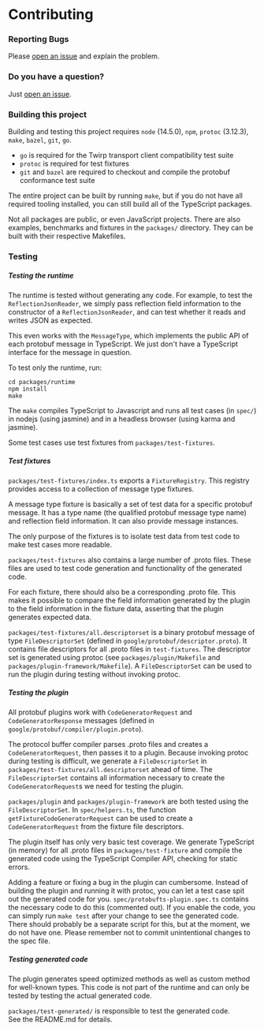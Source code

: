 Contributing
============


### Reporting Bugs

Please [open an issue](https://github.com/timostamm/protobuf-ts/issues/new) and explain the 
problem.


### Do you have a question?

Just [open an issue](https://github.com/timostamm/protobuf-ts/issues/new).


### Building this project 

Building and testing this project requires `node` (14.5.0), `npm`, `protoc` (3.12.3), 
`make`, `bazel`, `git`, `go`.  

- `go` is required for the Twirp transport client compatibility test suite
- `protoc` is required for test fixtures
- `git` and `bazel` are required to checkout and compile the protobuf conformance test 
  suite

The entire project can be built by running `make`, but if you do not have all required
tooling installed, you can still build all of the TypeScript packages. 


Not all packages are public, or even JavaScript projects. There are also examples, 
benchmarks and fixtures in the `packages/` directory. They can be built with their 
respective Makefiles.



### Testing

##### Testing the runtime 

The runtime is tested without generating any code. For example, to test the 
`ReflectionJsonReader`, we simply pass reflection field information to the 
constructor of a `ReflectionJsonReader`, and can test whether it reads and 
writes JSON as expected.

This even works with the `MessageType`, which implements the public API of 
each protobuf message in TypeScript. We just don't have a TypeScript interface 
for the message in question. 

To test only the runtime, run:

```shell script
cd packages/runtime
npm install
make 
```

The `make` compiles TypeScript to Javascript and runs all test cases 
(in `spec/`) in nodejs (using jasmine) and in a headless browser (using karma 
and jasmine). 

Some test cases use test fixtures from `packages/test-fixtures`. 


##### Test fixtures

`packages/test-fixtures/index.ts` exports a `FixtureRegistry`. This registry 
provides access to a collection of message type fixtures. 

A message type fixture is basically a set of test data for a specific protobuf 
message. It has a type name (the qualified protobuf message type name) and 
reflection field information. It can also provide message instances.   

The only purpose of the fixtures is to isolate test data from test code to make 
test cases more readable.
 
`packages/test-fixtures` also contains a large number of .proto files. These 
files are used to test code generation and functionality of the generated code. 

For each fixture, there should also be a corresponding .proto file. This makes 
it possible to compare the field information generated by the plugin to the 
field information in the fixture data, asserting that the plugin generates 
expected data. 

`packages/test-fixtures/all.descriptorset` is a binary protobuf message of type 
`FileDescriptorSet` (defined in `google/protobuf/descriptor.proto`). It contains 
file descriptors for all .proto files in `test-fixtures`. The descriptor set 
is generated using protoc (see `packages/plugin/Makefile` and 
`packages/plugin-framework/Makefile`). A `FileDescriptorSet` can be used to 
run the plugin during testing without invoking protoc.


##### Testing the plugin

All protobuf plugins work with `CodeGeneratorRequest` and `CodeGeneratorResponse` 
messages (defined in `google/protobuf/compiler/plugin.proto`). 

The protocol buffer compiler parses .proto files and creates a `CodeGeneratorRequest`, 
then passes it to a plugin. Because invoking protoc during testing is difficult, 
we generate a `FileDescriptorSet` in `packages/test-fixtures/all.descriptorset` 
ahead of time. The `FileDescriptorSet` contains all information necessary to 
create the `CodeGeneratorRequest`s we need for testing the plugin. 

`packages/plugin` and `packages/plugin-framework` are both tested using the 
`FileDescriptorSet`. In `spec/helpers.ts`, the function `getFixtureCodeGeneratorRequest` 
can be used to create a `CodeGeneratorRequest` from the fixture file descriptors.  

The plugin itself has only very basic test coverage. We generate TypeScript 
(in memory) for all .proto files in `packages/test-fixture` and compile the 
generated code using the TypeScript Compiler API, checking for static errors. 

Adding a feature or fixing a bug in the plugin can cumbersome. Instead of 
building the plugin and running it with protoc, you can let a test case spit 
out the generated code for you. `spec/protobufts-plugin.spec.ts` contains the 
necessary code to do this (commented out). If you enable the code, you can simply 
run `make test` after your change to see the generated code. There should probably 
be a separate script for this, but at the moment, we do not have one. Please 
remember not to commit unintentional changes to the spec file. 


##### Testing generated code

The plugin generates speed optimized methods as well as custom method 
for well-known types. This code is not part of the runtime and can only 
be tested by testing the actual generated code.

`packages/test-generated/` is responsible to test the generated code.  
See the README.md for details.

